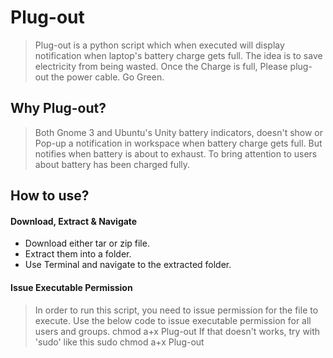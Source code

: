 Plug-out
========

> Plug-out is a python script which when executed will display notification when laptop's battery charge gets full. The idea is to save electricity from being wasted. Once the Charge is full, Please plug-out the power cable. Go Green.

Why Plug-out?
-------------

> Both Gnome 3 and Ubuntu's Unity battery indicators, doesn't show or Pop-up a notification in workspace when battery charge gets full. But notifies when battery is about to exhaust. To bring attention to users about battery has been charged fully.

How to use?
------------

#### Download, Extract & Navigate
* Download either tar or zip file.
* Extract them into a folder.
* Use Terminal and navigate to the extracted folder.

#### Issue Executable Permission
> In order to run this script, you need to issue permission for the file to execute. Use the below code to issue executable permission for all users and groups.
>		chmod a+x Plug-out
> If that doesn't works, try with 'sudo' like this
>		sudo chmod a+x Plug-out
